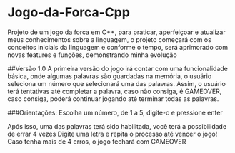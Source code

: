 # Jogo-da-Forca-Cpp
Projeto de um jogo da forca em C++, para praticar, aperfeiçoar e atualizar meus conhecimentos sobre a linguagem, o projeto começará com os conceitos iniciais da linguagem e conforme o tempo, será aprimorado com novas features e funções, demonstrando minha evolução

##Versão 1.0
A primeira versão do jogo irá contar com uma funcionalidade básica, onde algumas palavras são guardadas na memória, o usuário seleciona um número que selecionará uma das palavras. Assim, o usuário terá tentativas até completar a palavra, caso não consiga, é GAMEOVER, caso consiga, poderá continuar jogando até terminar todas as palavras.

###Orientações:
Escolha um número, de 1 a 5, digite-o e pressione enter

Após isso, uma das palavras terá sido habilitada, você terá a possibilidade de errar 4 vezes
Digite uma letra e repita o processo até vencer o jogo!
Caso tenha mais de 4 erros, o jogo fechará com GAMEOVER